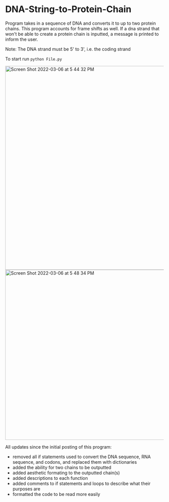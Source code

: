 # DNA-String-to-Protein-Chain
Program takes in a sequence of DNA and converts it to up to two protein chains. This program accounts for frame shifts as well. 
If a dna strand that won't be able to create a protein chain is inputted, a message is printed to inform the user.


Note: The DNA strand must be 5' to 3', i.e. the coding strand

To start run `python File.py`

<img width="647" alt="Screen Shot 2022-03-06 at 5 44 32 PM" src="https://user-images.githubusercontent.com/100721569/156947470-999d8a7f-bd10-423c-b8ef-3bca271afe52.png">

<img width="540" alt="Screen Shot 2022-03-06 at 5 48 34 PM" src="https://user-images.githubusercontent.com/100721569/156947622-e77be805-6c2d-4a65-b261-91fe125a3e02.png">

All updates since the initial posting of this program:
- removed all if statements used to convert the DNA sequence, RNA sequence, and codons, and replaced them with dictionaries
- added the ability for two chains to be outputted
- added aesthetic formating to the outputted chain(s)
- added descriptions to each function
- added comments to if statements and loops to describe what their purposes are
- formatted the code to be read more easily
